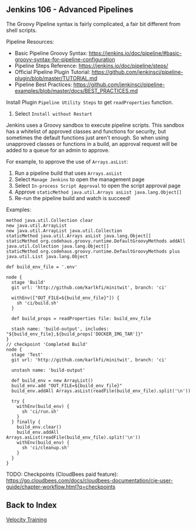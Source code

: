 
## Jenkins 106 - Advanced Pipelines

The Groovy Pipeline syntax is fairly complicated, a fair bit different from shell scripts.

Pipeline Resources:

- Basic Pipeline Groovy Syntax: <https://jenkins.io/doc/pipeline/#basic-groovy-syntax-for-pipeline-configuration>
- Pipeline Steps Reference: <https://jenkins.io/doc/pipeline/steps/>
- Official Pipeline Plugin Tutorial: <https://github.com/jenkinsci/pipeline-plugin/blob/master/TUTORIAL.md>
- Pipeline Best Practices: <https://github.com/jenkinsci/pipeline-examples/blob/master/docs/BEST_PRACTICES.md>


Install Plugin `Pipeline Utility Steps` to get `readProperties` function.
1. Select `Install without Restart`

Jenkins uses a Groovy sandbox to execute pipeline scripts. This sandbox has a whitelist of approved classes and functions for security, but sometimes the default functions just aren't enough. So when using unapproved classes or functions in a build, an approval request will be added to a queue for an admin to approve.

For example, to approve the use of `Arrays.asList`:

1. Run a pipeline build that uses `Arrays.asList`
1. Select `Manage Jenkins` to open the management page
1. Select `In-process Script Approval` to open the script approval page
1. Approve `staticMethod java.util.Arrays asList java.lang.Object[]`
1. Re-run the pipeline build and watch is succeed!

Examples:

```
method java.util.Collection clear
new java.util.ArrayList
new java.util.ArrayList java.util.Collection
staticMethod java.util.Arrays asList java.lang.Object[]
staticMethod org.codehaus.groovy.runtime.DefaultGroovyMethods addAll java.util.Collection java.lang.Object[]
staticMethod org.codehaus.groovy.runtime.DefaultGroovyMethods plus java.util.List java.lang.Object
```

```
def build_env_file = '.env'

node {
  stage 'Build'
  git url: 'http://github.com/karlkfi/minitwit', branch: 'ci'

  withEnv(["OUT_FILE=${build_env_file}"]) {
    sh 'ci/build.sh'
  }

  def build_props = readProperties file: build_env_file

  stash name: 'build-output', includes: "${build_env_file},${build_props['DOCKER_IMG_TAR']}"
}
// checkpoint 'Completed Build'
node {
  stage 'Test'
  git url: 'http://github.com/karlkfi/minitwit', branch: 'ci'

  unstash name: 'build-output'

  def build_env = new ArrayList()
  build_env.add "OUT_FILE=${build_env_file}"
  build_env.addAll Arrays.asList(readFile(build_env_file).split('\n'))

  try {
    withEnv(build_env) {
      sh 'ci/run.sh'
    }
  } finally {
    build_env.clear()
    build_env.addAll Arrays.asList(readFile(build_env_file).split('\n'))
    withEnv(build_env) {
      sh 'ci/cleanup.sh'
    }
  }
}
```

TODO: Checkpoints (CloudBees paid feature): https://go.cloudbees.com/docs/cloudbees-documentation/cje-user-guide/chapter-workflow.html?q=checkpoints

## Back to Index

[Velocity Training](README.md)
